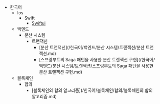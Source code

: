 - 한국어
    - Ios
        - Swift
            - [Swiftui](/한국어/IOS/Swift/SwiftUI.md)
    - 백엔드
        - 분산 시스템
            - 트랜잭션
                - [분산 트랜잭션](/한국어/백엔드/분산 시스템/트랜잭션/분산 트랜잭션.md)
                - [스프링부트의 Saga 패턴을 사용한 분산 트랜잭션 구현](/한국어/백엔드/분산 시스템/트랜잭션/스프링부트의 Saga 패턴을 사용한 분산 트랜잭션 구현.md)
    - 블록체인
        - 합의
            - [블록체인의 합의 알고리즘](/한국어/블록체인/합의/블록체인의 합의 알고리즘.md)